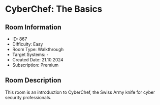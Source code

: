 ﻿# CyberChef: The Basics

## Room Information
- ID: 867
- Difficulty: Easy
- Room Type: Walkthrough
- Target Systems: -
- Created Date: 21.10.2024
- Subscription: Premium

## Room Description
This room is an introduction to CyberChef, the Swiss Army knife for cyber security professionals.
